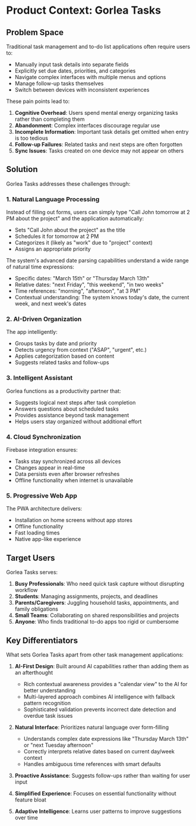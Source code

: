# Product Context: Gorlea Tasks

## Problem Space

Traditional task management and to-do list applications often require users to:
- Manually input task details into separate fields
- Explicitly set due dates, priorities, and categories
- Navigate complex interfaces with multiple menus and options
- Manage follow-up tasks themselves
- Switch between devices with inconsistent experiences

These pain points lead to:
1. **Cognitive Overhead**: Users spend mental energy organizing tasks rather than completing them
2. **Abandonment**: Complex interfaces discourage regular use
3. **Incomplete Information**: Important task details get omitted when entry is too tedious
4. **Follow-up Failures**: Related tasks and next steps are often forgotten
5. **Sync Issues**: Tasks created on one device may not appear on others

## Solution

Gorlea Tasks addresses these challenges through:

### 1. Natural Language Processing
Instead of filling out forms, users can simply type "Call John tomorrow at 2 PM about the project" and the application automatically:
- Sets "Call John about the project" as the title
- Schedules it for tomorrow at 2 PM
- Categorizes it (likely as "work" due to "project" context)
- Assigns an appropriate priority

The system's advanced date parsing capabilities understand a wide range of natural time expressions:
- Specific dates: "March 15th" or "Thursday March 13th" 
- Relative dates: "next Friday", "this weekend", "in two weeks"
- Time references: "morning", "afternoon", "at 3 PM"
- Contextual understanding: The system knows today's date, the current week, and next week's dates

### 2. AI-Driven Organization
The app intelligently:
- Groups tasks by date and priority
- Detects urgency from context ("ASAP", "urgent", etc.)
- Applies categorization based on content
- Suggests related tasks and follow-ups

### 3. Intelligent Assistant
Gorlea functions as a productivity partner that:
- Suggests logical next steps after task completion
- Answers questions about scheduled tasks
- Provides assistance beyond task management
- Helps users stay organized without additional effort

### 4. Cloud Synchronization
Firebase integration ensures:
- Tasks stay synchronized across all devices
- Changes appear in real-time
- Data persists even after browser refreshes
- Offline functionality when internet is unavailable

### 5. Progressive Web App
The PWA architecture delivers:
- Installation on home screens without app stores
- Offline functionality
- Fast loading times
- Native app-like experience

## Target Users

Gorlea Tasks serves:

1. **Busy Professionals**: Who need quick task capture without disrupting workflow
2. **Students**: Managing assignments, projects, and deadlines
3. **Parents/Caregivers**: Juggling household tasks, appointments, and family obligations
4. **Small Teams**: Collaborating on shared responsibilities and projects
5. **Anyone**: Who finds traditional to-do apps too rigid or cumbersome

## Key Differentiators

What sets Gorlea Tasks apart from other task management applications:

1. **AI-First Design**: Built around AI capabilities rather than adding them as an afterthought
   - Rich contextual awareness provides a "calendar view" to the AI for better understanding
   - Multi-layered approach combines AI intelligence with fallback pattern recognition
   - Sophisticated validation prevents incorrect date detection and overdue task issues

2. **Natural Interface**: Prioritizes natural language over form-filling
   - Understands complex date expressions like "Thursday March 13th" or "next Tuesday afternoon"
   - Correctly interprets relative dates based on current day/week context
   - Handles ambiguous time references with smart defaults

3. **Proactive Assistance**: Suggests follow-ups rather than waiting for user input
4. **Simplified Experience**: Focuses on essential functionality without feature bloat
5. **Adaptive Intelligence**: Learns user patterns to improve suggestions over time
